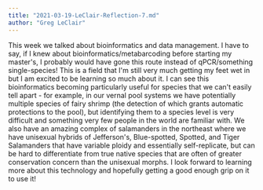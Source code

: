 ```yaml
---
title: "2021-03-19-LeClair-Reflection-7.md"
author: "Greg LeClair"
---
```

This week we talked about bioinformatics and data management. I have to say, if I knew about bioinformatics/metabarcoding before starting my master's, I probably would have gone this route instead of qPCR/something single-species! This is a field that I'm still very much getting my feet wet in but I am excited to be learning so much about it. I can see this bioinformatics becoming particularly useful for species that we can't easily tell apart - for example, in our vernal pool systems we have potentially multiple species of fairy shrimp (the detection of which grants automatic protections to the pool), but identifying them to a species level is very difficult and something very few people in the world are familiar with. We also have an amazing complex of salamanders in the northeast where we have unisexual hybrids of Jefferson's, Blue-spotted, Spotted, and Tiger Salamanders that have variable ploidy and essentially self-replicate, but can be hard to differentiate from true native species that are often of greater conservation concern than the unisexual morphs. I look forward to learning more about this technology and hopefully getting a good enough grip on it to use it!